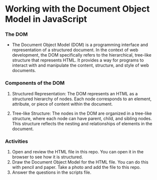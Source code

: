 # Working with the Document Object Model in JavaScript

### The DOM

- The Document Object Model (DOM) is a programming interface and representation of a structured document. In the context of web development, the DOM specifically refers to the hierarchical, tree-like structure that represents HTML. It provides a way for programs to interact with and manipulate the content, structure, and style of web documents.

### Components of the DOM

1. Structured Representation: The DOM represents an HTML as a structured hierarchy of nodes. Each node corresponds to an element, attribute, or piece of content within the document.

2. Tree-like Structure: The nodes in the DOM are organized in a tree-like structure, where each node can have parent, child, and sibling nodes. This structure reflects the nesting and relationships of elements in the document.


### Activities

1. Open and review the HTML file in this repo. You can open it in the browser to see how it is structured.
2. Draw the Document Object Model for the HTML file. You can do this with pencil and paper. Take a photo and add the file to this repo.
3. Answer the questions in the scripts file.